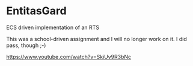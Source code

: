 # EntitasGard
ECS driven implementation of an RTS

This was a school-driven assignment and I will no longer work on it.
I did pass, though ;-)

https://www.youtube.com/watch?v=SkiUv9R3bNc
